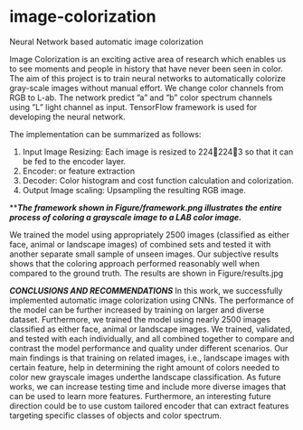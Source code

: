 # image-colorization
Neural Network based automatic image colorization

Image Colorization is an exciting active area of research which enables us to see moments and people in history that have never been seen in color. The aim of this project is to train neural networks to automatically colorize gray-scale images without manual effort. We change color channels from RGB to L-ab. The network predict ”a” and ”b” color spectrum channels using ”L” light channel as input. TensorFlow framework is used for developing the neural network.

The implementation can be summarized as follows:
1) Input Image Resizing: Each image is resized to 2242243 so that it can be fed to the encoder layer.
2) Encoder: or feature extraction
3) Decoder: Color histogram and cost function calculation and colorization.
4) Output Image scaling: Upsampling the resulting RGB image.

*****The framework shown in Figure/framework.png illustrates the entire process of coloring a grayscale image to a LAB color image.***

We trained the model using appropriately 2500 images (classified as either face, animal or landscape images) of combined sets and tested it with another separate small sample of unseen images. Our subjective results shows that the coloring approach performed reasonably well when compared to the ground truth. The results are shown in Figure/results.jpg

***CONCLUSIONS AND RECOMMENDATIONS***
In this work, we successfully implemented automatic image colorization using CNNs. The performance of the model can be further increased by training on larger and diverse dataset. Furthermore, we trained the model using nearly 2500 images classified as either face, animal or landscape images. We trained, validated, and tested with each individually, and all combined together to compare and contrast the model performance and quality under different scenarios. Our main findings is that training on related images, i.e., landscape images with certain feature, help in determining the right amount of colors needed to color new grayscale images underthe landscape classification.
As future works, we can increase testing time and include more diverse images that can be used to learn more features. Furthermore, an interesting future direction could be to use custom tailored encoder that can extract features targeting specific classes of objects and color spectrum.

